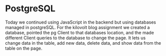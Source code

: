 # PostgreSQL

Today we continued using JavaScript in the backend but using databases managed in postgreSQL. For the kilovolt blog assignment we created a database, pointed the pg Client to that databases location, and the made different Client queries to the database to change the page. It lets us change data in the table, add new data, delete data, and show data from the table on the page.
